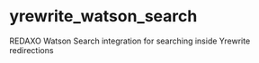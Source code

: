 # yrewrite_watson_search
REDAXO Watson Search integration for searching inside Yrewrite redirections
